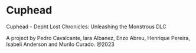 # Cuphead
Cuphead - Depht Lost Chronicles: Unleashing the Monstrous DLC

A project by Pedro Cavalcante, lara Albanez, Enzo Abreu, Henrique Pereira, Isabeli Anderson and Murilo Curado. @2023
